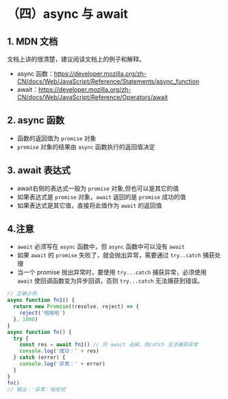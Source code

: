 # （四）async 与 await

## 1. MDN 文档

文档上讲的很清楚，建议阅读文档上的例子和解释。

- async 函数：https://developer.mozilla.org/zh-CN/docs/Web/JavaScript/Reference/Statements/async_function
- await：https://developer.mozilla.org/zh-CN/docs/Web/JavaScript/Reference/Operators/await

## 2. async 函数

- 函数的返回值为 `promise` 对象
-  `promise` 对象的结果由 `async` 函数执行的返回值决定

## 3. await 表达式

- await右侧的表达式一般为 `promise` 对象,但也可以是其它的值
- 如果表达式是 `promise` 对象，`await` 返回的是 `promise` 成功的值
- 如果表达式是其它值，直接将此值作为 `await` 的返回值

## 4.注意

- `await` 必须写在 `async` 函数中，但 `async` 函数中可以没有 `await`
- 如果 `await` 的  `promise` 失败了，就会抛出异常，需要通过 `try..catch` 捕获处理
- 当一个 promise 抛出异常时，要使用 `try...catch` 捕获异常，必须使用 `await` 使回调函数变为异步回调，否则 `try...catch` 无法捕获到错误。

```js
// 正确示例
async function fn1() {
  return new Promise((resolve, reject) => {
    reject('哈哈哈')
  }, 1000)
}
async function fn() {
  try {
    const res = await fn1() // 将 await 去掉，则catch 无法捕获异常
    console.log('成功：' + res)
  } catch (error) {
    console.log('异常：' + error)
  }
}
fn()
// 输出：'异常：哈哈哈'
```